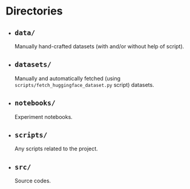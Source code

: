 # Directories
- ## `data/`
  Manually hand-crafted datasets (with and/or without help of script).
- ## `datasets/`
  Manually and automatically fetched (using `scripts/fetch_huggingface_dataset.py` script) datasets.
- ## `notebooks/`
  Experiment notebooks.
- ## `scripts/`
  Any scripts related to the project.
- ## `src/`
  Source codes.
